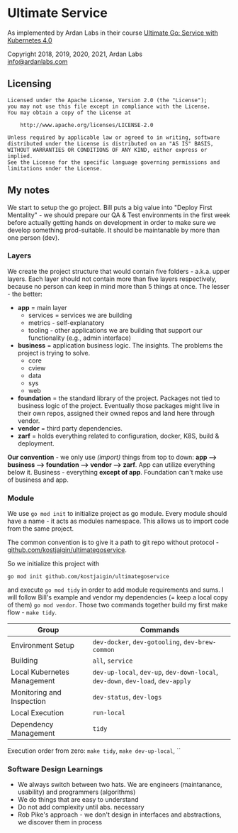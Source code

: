 # Ultimate Service

As implemented by Ardan Labs in their course [Ultimate Go: Service with Kubernetes 4.0](https://github.com/ardanlabs/service/wiki/course-outline)

Copyright 2018, 2019, 2020, 2021, Ardan Labs  
info@ardanlabs.com

## Licensing

```
Licensed under the Apache License, Version 2.0 (the "License");
you may not use this file except in compliance with the License.
You may obtain a copy of the License at

    http://www.apache.org/licenses/LICENSE-2.0

Unless required by applicable law or agreed to in writing, software
distributed under the License is distributed on an "AS IS" BASIS,
WITHOUT WARRANTIES OR CONDITIONS OF ANY KIND, either express or implied.
See the License for the specific language governing permissions and
limitations under the License.
```

## My notes

We start to setup the go project. Bill puts a big value into "Deploy First Mentality" - we should prepare our QA & Test environments in the first week before actually getting hands on development in order to make sure we develop something prod-suitable. It should be maintanable by more than one person (dev).

### Layers

We create the project structure that would contain five folders - a.k.a. upper layers. Each layer should not contain more than five layers respectively, because no person can keep in mind more than 5 things at once. The lesser - the better:

- **app** = main layer
    - services = services we are building
    - metrics - self-explanatory
    - tooling - other applications we are building that support our functionality (e.g., admin interface)
- **business** = application business logic. The insights. The problems the project is trying to solve.
    - core
    - cview
    - data
    - sys
    - web
- **foundation** = the standard library of the project. Packages not tied to business logic of the project. Eventually those packages might live in their own repos, assigned their owned repos and land here through vendor.
- **vendor** = third party dependencies.
- **zarf**  = holds everything related to configuration, docker, K8S, build & deployment.

**Our convention** - we only use *(import)* things from top to down: **app --> business --> foundation --> vendor --> zarf**. App can utilize everything below it. Business - everything **except of app**. Foundation can't make use of business and app. 

### Module

We use `go mod init` to initialize project as go module. Every module should have a name - it acts as modules namespace. This allows us to import code from the same project. 

The common convention is to give it a path to git repo without protocol - [github.com/kostjaigin/ultimategoservice](https://github.com/kostjaigin/ultimategoservice). 

So we initialize this project with
```
go mod init github.com/kostjaigin/ultimategoservice
```

and execute `go mod tidy` in order to add module requirements and sums. I will follow Bill's example and vendor my dependencies (= keep a local copy of them) `go mod vendor`. Those two commands together build my first make flow - `make tidy`.

| Group                     | Commands                  |
|---------------------------|---------------------------|
| Environment Setup         | `dev-docker`, `dev-gotooling`, `dev-brew-common` |
| Building                  | `all`, `service` |
| Local Kubernetes Management | `dev-up-local`, `dev-up`, `dev-down-local`, `dev-down`, `dev-load`, `dev-apply` |
| Monitoring and Inspection | `dev-status`, `dev-logs`             |
| Local Execution           | `run-local`              |
| Dependency Management     | `tidy`                   |

Execution order from zero: `make tidy`, `make dev-up-local`, ``

### Software Design Learnings

- We always switch between two hats. We are engineers (maintanance, usability) and programmers (algorithms)
- We do things that are easy to understand
- Do not add complexity until abs. necessary
- Rob Pike's approach - we don't design in interfaces and abstractions, we discover them in process